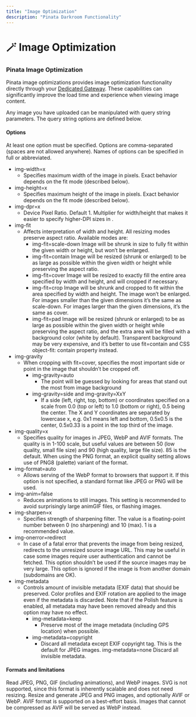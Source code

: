 ```yaml
---
title: "Image Optimization"
description: "Pinata Darkroom Functionality"
---
```


# 🪄 Image Optimization

### Pinata Image Optimization

Pinata image optimizations provides image optimization functionality directly through your [Dedicated Gateway](broken-reference). These capabilities can significantly improve the load time and experience when viewing image content.

Any image you have uploaded can be manipulated with query string parameters. ‌The query string options are defined below. ‌&#x20;

#### Options ‌&#x20;

At least one option must be specified. Options are comma-separated (spaces are not allowed anywhere). Names of options can be specified in full or abbreviated. ‌&#x20;

* img-width=x&#x20;
  * Specifies maximum width of the image in pixels. Exact behavior depends on the fit mode (described below).&#x20;
* img-height=x&#x20;
  * Specifies maximum height of the image in pixels. Exact behavior depends on the fit mode (described below).&#x20;
* img-dpr=x&#x20;
  * Device Pixel Ratio. Default 1. Multiplier for width/height that makes it easier to specify higher-DPI sizes in .&#x20;
* img-fit&#x20;
  * Affects interpretation of width and height. All resizing modes preserve aspect ratio. Available modes are:&#x20;
    * img-fit=scale-down Image will be shrunk in size to fully fit within the given width or height, but won’t be enlarged.&#x20;
    * img-fit=contain Image will be resized (shrunk or enlarged) to be as large as possible within the given width or height while preserving the aspect ratio.&#x20;
    * img-fit=cover Image will be resized to exactly fill the entire area specified by width and height, and will cropped if necessary.&#x20;
    * img-fit=crop Image will be shrunk and cropped to fit within the area specified by width and height. The image won’t be enlarged. For images smaller than the given dimensions it’s the same as scale-down. For images larger than the given dimensions, it’s the same as cover.&#x20;
    * img-fit=pad Image will be resized (shrunk or enlarged) to be as large as possible within the given width or height while preserving the aspect ratio, and the extra area will be filled with a background color (white by default). Transparent background may be very expensive, and it’s better to use fit=contain and CSS object-fit: contain property instead.&#x20;
* img-gravity&#x20;
  * When cropping with fit=cover, specifies the most important side or point in the image that shouldn’t be cropped off.&#x20;
    * img-gravity=auto&#x20;
      * The point will be guessed by looking for areas that stand out the most from image background&#x20;
    * img-gravity=side and img-gravity=XxY&#x20;
      * If a side (left, right, top, bottom) or coordinates specified on a scale from 0.0 (top or left) to 1.0 (bottom or right), 0.5 being the center. The X and Y coordinates are separated by lowercase x, e.g. 0x1 means left and bottom, 0.5x0.5 is the center, 0.5x0.33 is a point in the top third of the image.&#x20;
* img-quality=x&#x20;
  * Specifies quality for images in JPEG, WebP and AVIF formats. The quality is in 1-100 scale, but useful values are between 50 (low quality, small file size) and 90 (high quality, large file size). 85 is the default. When using the PNG format, an explicit quality setting allows use of PNG8 (palette) variant of the format.&#x20;
* img-format=auto&#x20;
  * Allows serving of the WebP format to browsers that support it. If this option is not specified, a standard format like JPEG or PNG will be used.&#x20;
* img-anim=false&#x20;
  * Reduces animations to still images. This setting is recommended to avoid surprisingly large animGIF files, or flashing images.&#x20;
* img-sharpen=x&#x20;
  * Specifies strength of sharpening filter. The value is a floating-point number between 0 (no sharpening) and 10 (max). 1 is a recommended value.&#x20;
* img-onerror=redirect&#x20;
  * In case of a fatal error that prevents the image from being resized, redirects to the unresized source image URL. This may be useful in case some images require user authentication and cannot be fetched. This option shouldn’t be used if the source images may be very large. This option is ignored if the image is from another domain (subdomains are OK).&#x20;
* img-metadata&#x20;
  * Controls amount of invisible metadata (EXIF data) that should be preserved. Color profiles and EXIF rotation are applied to the image even if the metadata is discarded. Note that if the Polish feature is enabled, all metadata may have been removed already and this option may have no effect.&#x20;
    * img-metadata=keep&#x20;
      * Preserve most of the image metadata (including GPS location) when possible.&#x20;
    * img-metadata=copyright&#x20;
      * Discard all metadata except EXIF copyright tag. This is the default for JPEG images. img-metadata=none Discard all invisible metadata.

#### Formats and limitations

Read JPEG, PNG, GIF (including animations), and WebP images. SVG is not supported, since this format is inherently scalable and does not need resizing. Resize and generate JPEG and PNG images, and optionally AVIF or WebP. AVIF format is supported on a best-effort basis. Images that cannot be compressed as AVIF will be served as WebP instead.
